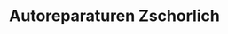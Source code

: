 ---
title: "Autoreparaturen Zschorlich"
url: /ralbitz-rosenthal/autoreparaturen-zschorlich/
shop: Autowerkstatt
---